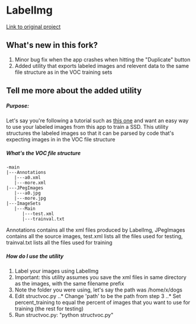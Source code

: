 # LabelImg

[Link to original project](https://github.com/tzutalin/labelImg)


## What's new in this fork?

1. Minor bug fix when the app crashes when hitting the "Duplicate" button
2. Added utility that exports labeled images and relevent data to the same file structure as in the VOC training sets

## Tell me more about the added utility

##### Purpose: 
Let's say you're following a tutorial such as [this one](https://github.com/sgrvinod/a-PyTorch-Tutorial-to-Object-Detection) and want an easy way to use your labeled images from this app to train a SSD. This utility structures the labeled images so that it can be parsed by code that's expecting images in in the VOC file structure

##### What's the VOC file structure
```
-main
|---Annotations
   |---a0.xml
   |---more.xml
|---JPegImages
   |---a0.jpg
   |---more.jpg
|---ImageSets
   |---Main
      |---test.xml
      |---trainval.txt
```

Annotations contains all the xml files produced by LabelImg, JPegImages contains all the source images, test.xml lists all the files used for testing, trainval.txt lists all the files used for training

##### How do I use the utility

1. Label your images using LabelImg
2. Important: this utility assumes you save the xml files in same directory as the images, with the same filename prefix
3. Note the folder you were using, let's say the path was /home/x/dogs
4. Edit structvoc.py
..* Change 'path' to be the path from step 3
..* Set percent_training to equal the percent of images that you want to use for training (the rest for testing)
5. Run structvoc.py: "python structvoc.py"
	
